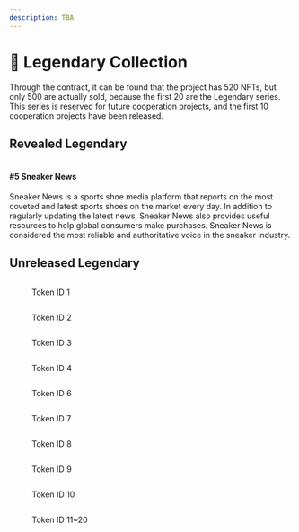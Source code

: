 ```yaml
---
description: TBA
---
```


# 👑 Legendary Collection

Through the contract, it can be found that the project has 520 NFTs, but only 500 are actually sold, because the first 20 are the Legendary series. This series is reserved for future cooperation projects, and the first 10 cooperation projects have been released.

## Revealed Legendary

<figure><img src=".gitbook/assets/m05.jpg" alt=""><figcaption></figcaption></figure>

#### #5 Sneaker News

Sneaker News is a sports shoe media platform that reports on the most coveted and latest sports shoes on the market every day. In addition to regularly updating the latest news, Sneaker News also provides useful resources to help global consumers make purchases. Sneaker News is considered the most reliable and authoritative voice in the sneaker industry.

## Unreleased Legendary

<div>

<figure><img src=".gitbook/assets/01.jpg" alt=""><figcaption><p>Token ID 1</p></figcaption></figure>

 

<figure><img src=".gitbook/assets/02 (1).jpg" alt=""><figcaption><p>Token ID 2</p></figcaption></figure>

</div>

<div>

<figure><img src=".gitbook/assets/03 (2).jpg" alt=""><figcaption><p>Token ID 3</p></figcaption></figure>

 

<figure><img src=".gitbook/assets/04.jpg" alt=""><figcaption><p>Token ID 4</p></figcaption></figure>

</div>

<div>

<figure><img src=".gitbook/assets/06.jpg" alt=""><figcaption><p>Token ID 6</p></figcaption></figure>

 

<figure><img src=".gitbook/assets/07 (2).jpg" alt=""><figcaption><p>Token ID 7</p></figcaption></figure>

</div>

<div>

<figure><img src=".gitbook/assets/08 (1).jpg" alt=""><figcaption><p>Token ID 8</p></figcaption></figure>

 

<figure><img src=".gitbook/assets/09 (1).jpg" alt=""><figcaption><p>Token ID 9</p></figcaption></figure>

</div>

<div>

<figure><img src=".gitbook/assets/10 (1).jpg" alt=""><figcaption><p>Token ID 10</p></figcaption></figure>

 

<figure><img src=".gitbook/assets/11S.jpg" alt=""><figcaption><p>Token ID 11~20</p></figcaption></figure>

</div>
